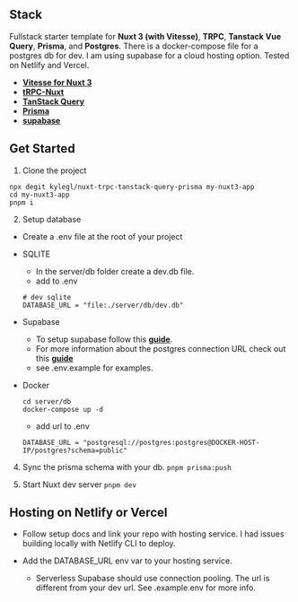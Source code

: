  ## Stack

Fullstack starter template for **Nuxt 3 (with Vitesse)**, **TRPC**, **Tanstack Vue Query**, **Prisma**, and **Postgres**. There is a docker-compose file for a postgres db for dev. I am using supabase for a cloud hosting option. Tested on Netlify and Vercel.

- **[Vitesse for Nuxt 3](https://github.com/antfu/vitesse-nuxt3)**
- **[tRPC-Nuxt](https://github.com/wobsoriano/trpc-nuxt)**
- **[TanStack Query](https://tanstack.com/query/v4)**
- **[Prisma](https://www.prisma.io/)**
- **[supabase](https://supabase.com/)**

## Get Started

1. Clone the project

```
npx degit kylegl/nuxt-trpc-tanstack-query-prisma my-nuxt3-app
cd my-nuxt3-app
pnpm i
```

2. Setup database
  - Create a .env file at the root of your project

  - SQLITE
    - In the server/db folder create a dev.db file.
    - add to .env
    ```
    # dev sqlite
    DATABASE_URL = "file:./server/db/dev.db"
    ```

- Supabase
  - To setup supabase follow this **[guide](https://supabase.com/docs/guides/integrations/prisma)**.
  - For more information about the postgres connection URL check out this **[guide](https://www.prisma.io/docs/concepts/database-connectors/postgresql)**
  - see .env.example for examples.

-  Docker
    ```
    cd server/db
    docker-compose up -d
    ```
    - add url to .env
    ```
    DATABASE_URL = "postgresql://postgres:postgres@DOCKER-HOST-IP/postgres?schema=public"
    ```

4. Sync the prisma schema with your db.
`pnpm prisma:push`


5. Start Nuxt dev server
`pnpm dev`


## Hosting on Netlify or Vercel

- Follow setup docs and link your repo with hosting service. I had issues building locally with Netlify CLI to deploy.

- Add the DATABASE_URL env var to your hosting service.
  - Serverless Supabase should use connection pooling. The url is different from your dev url. See .example.env for more info. 
